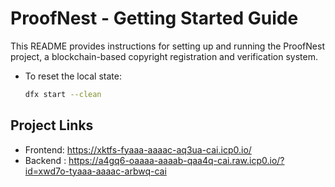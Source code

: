 # ProofNest - Getting Started Guide

This README provides instructions for setting up and running the ProofNest project, a blockchain-based copyright registration and verification system.

- To reset the local state:
  ```bash
  dfx start --clean
  ```

## Project Links

- Frontend: https://xktfs-fyaaa-aaaac-aq3ua-cai.icp0.io/
- Backend : https://a4gq6-oaaaa-aaaab-qaa4q-cai.raw.icp0.io/?id=xwd7o-tyaaa-aaaac-arbwq-cai
